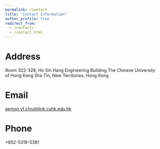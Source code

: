 ```yaml
---
permalink: /contact
title: "Contact Information"
author_profile: true
redirect_from: 
  - /contact/
  - /contact.html
---
```


Address
======
Room 322-328, Ho Sin Hang Engineering Building
The Chinese University of Hong Kong
Sha Tin, New Territories, Hong Kong

Email
======
aemon.yf.chiu@link.cuhk.edu.hk

Phone
======
+852-5318-5381
